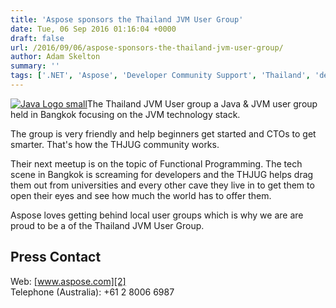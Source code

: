 ```yaml
---
title: 'Aspose sponsors the Thailand JVM User Group'
date: Tue, 06 Sep 2016 01:16:04 +0000
draft: false
url: /2016/09/06/aspose-sponsors-the-thailand-jvm-user-group/
author: Adam Skelton
summary: ''
tags: ['.NET', 'Aspose', 'Developer Community Support', 'Thailand', 'developers', 'sponsor', 'user groups']
---
```


[![][1]](https://blog.aspose.com/wp-content/uploads/sites/2/2016/09/Java-Logo-small.png)The Thailand JVM User group a Java & JVM user group held in Bangkok focusing on the JVM technology stack.

The group is very friendly and help beginners get started and CTOs to get smarter. That's how the THJUG community works.

Their next meetup is on the topic of Functional Programming. The tech scene in Bangkok is screaming for developers and the THJUG helps drag them out from universities and every other cave they live in to get them to open their eyes and see how much the world has to offer them.

Aspose loves getting behind local user groups which is why we are are proud to be a of the Thailand JVM User Group.

## Press Contact

Web: [www.aspose.com][2]  
Telephone (Australia): +61 2 8006 6987




[1]: https://blog.aspose.com/wp-content/uploads/sites/2/2016/09/Java-Logo-small.png "Java Logo small"
[2]: http://www.aspose.com/



